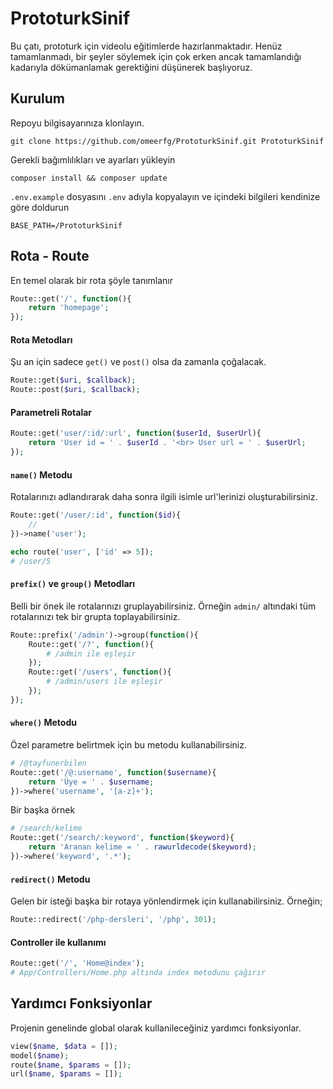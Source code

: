 # PrototurkSinif

Bu çatı, prototurk için videolu eğitimlerde hazırlanmaktadır. Henüz tamamlanmadı, bir şeyler söylemek için çok erken ancak tamamlandığı kadarıyla dökümanlamak gerektiğini düşünerek başlıyoruz.

## Kurulum

Repoyu bilgisayarınıza klonlayın.

```
git clone https://github.com/omeerfg/PrototurkSinif.git PrototurkSinif
```

Gerekli bağımlılıkları ve ayarları yükleyin
```
composer install && composer update
```
`.env.example` dosyasını `.env` adıyla kopyalayın ve içindeki bilgileri kendinize göre doldurun
```
BASE_PATH=/PrototurkSinif
```

## Rota - Route

En temel olarak bir rota şöyle tanımlanır

```php
Route::get('/', function(){
    return 'homepage';
});
```

#### Rota Metodları

Şu an için sadece `get()` ve `post()` olsa da zamanla çoğalacak.

```php
Route::get($uri, $callback);
Route::post($uri, $callback);
```

#### Parametreli Rotalar

```php
Route::get('user/:id/:url', function($userId, $userUrl){
    return 'User id = ' . $userId . '<br> User url = ' . $userUrl;
});
```

#### `name()` Metodu

Rotalarınızı adlandırarak daha sonra ilgili isimle url'lerinizi oluşturabilirsiniz.

```php
Route::get('/user/:id', function($id){
    //
})->name('user');

echo route('user', ['id' => 5]);
# /user/5
```

#### `prefix()` ve `group()` Metodları
Belli bir önek ile rotalarınızı gruplayabilirsiniz. Örneğin `admin/` altındaki tüm rotalarınızı tek bir grupta toplayabilirsiniz.

```php
Route::prefix('/admin')->group(function(){
    Route::get('/?', function(){
        # /admin ile eşleşir
    });
    Route::get('/users', function(){
        # /admin/users ile eşleşir
    });
});
```

#### `where()` Metodu
Özel parametre belirtmek için bu metodu kullanabilirsiniz.
```php
# /@tayfunerbilen
Route::get('/@:username', function($username){
    return 'Üye = ' . $username;
})->where('username', '[a-z]+');
```
Bir başka örnek
```php
# /search/kelime
Route::get('/search/:keyword', function($keyword){
    return 'Aranan kelime = ' . rawurldecode($keyword);
})->where('keyword', '.*');
```

#### `redirect()` Metodu
Gelen bir isteği başka bir rotaya yönlendirmek için kullanabilirsiniz. Örneğin;

```php
Route::redirect('/php-dersleri', '/php', 301);
```

#### Controller ile kullanımı

```php
Route::get('/', 'Home@index');
# App/Controllers/Home.php altında index metodunu çağırır
```

## Yardımcı Fonksiyonlar

Projenin genelinde global olarak kullanileceğiniz yardımcı fonksiyonlar.

```php
view($name, $data = []);
model($name);
route($name, $params = []);
url($name, $params = []);
```
